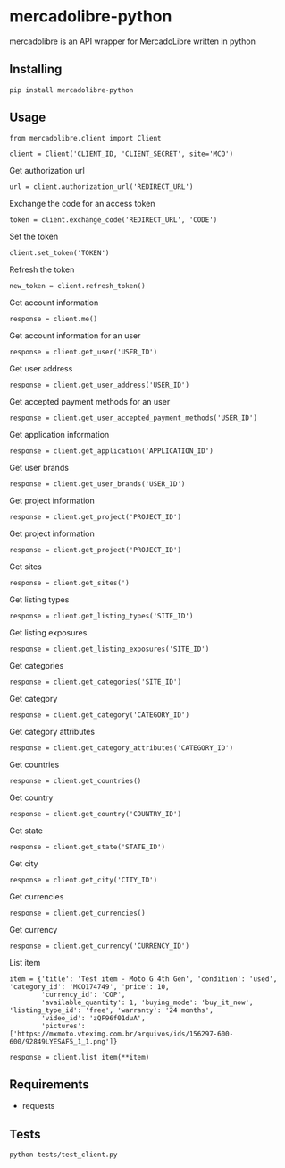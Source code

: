 # mercadolibre-python

mercadolibre is an API wrapper for MercadoLibre written in python

## Installing
```
pip install mercadolibre-python
```

## Usage
```
from mercadolibre.client import Client

client = Client('CLIENT_ID, 'CLIENT_SECRET', site='MCO')
```

Get authorization url
```
url = client.authorization_url('REDIRECT_URL')
```

Exchange the code for an access token
```
token = client.exchange_code('REDIRECT_URL', 'CODE')
```

Set the token
```
client.set_token('TOKEN')
```

Refresh the token
```
new_token = client.refresh_token()
```

Get account information
```
response = client.me()
```

Get account information for an user
```
response = client.get_user('USER_ID')
```

Get user address
```
response = client.get_user_address('USER_ID')
```

Get accepted payment methods for an user
```
response = client.get_user_accepted_payment_methods('USER_ID')
```

Get application information
```
response = client.get_application('APPLICATION_ID')
```

Get user brands
```
response = client.get_user_brands('USER_ID')
```

Get project information
```
response = client.get_project('PROJECT_ID')
```

Get project information
```
response = client.get_project('PROJECT_ID')
```

Get sites
```
response = client.get_sites(')
```

Get listing types
```
response = client.get_listing_types('SITE_ID')
```

Get listing exposures
```
response = client.get_listing_exposures('SITE_ID')
```

Get categories
```
response = client.get_categories('SITE_ID')
```

Get category
```
response = client.get_category('CATEGORY_ID')
```

Get category attributes
```
response = client.get_category_attributes('CATEGORY_ID')
```

Get countries
```
response = client.get_countries()
```

Get country
```
response = client.get_country('COUNTRY_ID')
```

Get state
```
response = client.get_state('STATE_ID')
```

Get city
```
response = client.get_city('CITY_ID')
```

Get currencies
```
response = client.get_currencies()
```

Get currency
```
response = client.get_currency('CURRENCY_ID')
```

List item
```
item = {'title': 'Test item - Moto G 4th Gen', 'condition': 'used', 'category_id': 'MCO174749', 'price': 10,
        'currency_id': 'COP',
        'available_quantity': 1, 'buying_mode': 'buy_it_now', 'listing_type_id': 'free', 'warranty': '24 months',
        'video_id': 'zQF96f01duA',
        'pictures': ['https://mxmoto.vteximg.com.br/arquivos/ids/156297-600-600/92849LYESAF5_1_1.png']}

response = client.list_item(**item)
```

## Requirements
- requests

## Tests
```
python tests/test_client.py
```
